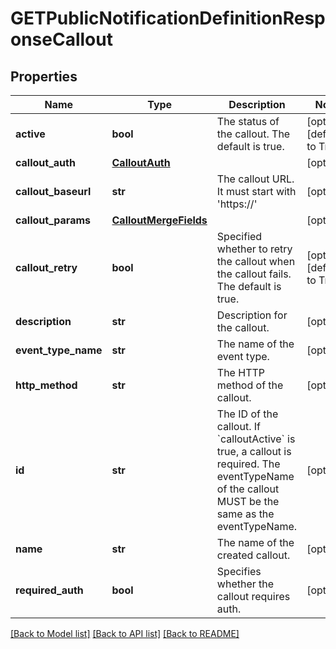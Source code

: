 # GETPublicNotificationDefinitionResponseCallout

## Properties
Name | Type | Description | Notes
------------ | ------------- | ------------- | -------------
**active** | **bool** | The status of the callout. The default is true. | [optional] [default to True]
**callout_auth** | [**CalloutAuth**](CalloutAuth.md) |  | [optional] 
**callout_baseurl** | **str** | The callout URL. It must start with &#39;https://&#39; | [optional] 
**callout_params** | [**CalloutMergeFields**](CalloutMergeFields.md) |  | [optional] 
**callout_retry** | **bool** | Specified whether to retry the callout when the callout fails. The default is true. | [optional] [default to True]
**description** | **str** | Description for the callout. | [optional] 
**event_type_name** | **str** | The name of the event type. | [optional] 
**http_method** | **str** | The HTTP method of the callout. | [optional] 
**id** | **str** | The ID of the callout. If &#x60;calloutActive&#x60; is true, a callout is required. The eventTypeName of the callout MUST be the same as the eventTypeName. | [optional] 
**name** | **str** | The name of the created callout. | [optional] 
**required_auth** | **bool** | Specifies whether the callout requires auth. | [optional] 

[[Back to Model list]](../README.md#documentation-for-models) [[Back to API list]](../README.md#documentation-for-api-endpoints) [[Back to README]](../README.md)


